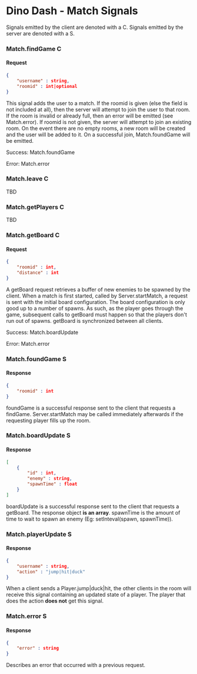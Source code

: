 # Dino Dash - Match Signals
Signals emitted by the client are denoted with a C. Signals emitted by the server are denoted with a S.
### Match.findGame C
#### Request
```json
{
	"username" : string,
	"roomid" : int|optional
}
```
This signal adds the user to a match. If the roomid is given (else the field is not included at all), then the server will attempt to join the user to that room. If the room is invalid or already full, then an error will be emitted (see Match.error). If roomid is not given, the server will attempt to join an existing room. On the event there are no empty rooms, a new room will be created and the user will be added to it. On a successful join, Match.foundGame will be emitted.

Success: Match.foundGame

Error: Match.error
### Match.leave C
TBD
### Match.getPlayers C
TBD
### Match.getBoard C
#### Request
```json
{
	"roomid" : int,
	"distance" : int
}
```
A getBoard request retrieves a buffer of new enemies to be spawned by the client. When a match is first started, called by Server.startMatch, a request is sent with the initial board configuration. The board configuration is only good up to a number of spawns. As such, as the player goes through the game, subsequent calls to getBoard must happen so that the players don't run out of spawns. getBoard is synchronized between all clients.

Success: Match.boardUpdate

Error: Match.error
### Match.foundGame S
#### Response
```json
{
	"roomid" : int
}
```

foundGame is a successful response sent to the client that requests a findGame. Server.startMatch may be called immediately afterwards if the requesting player fills up the room.
### Match.boardUpdate S
#### Response
```json
[
	{
		"id" : int,
		"enemy" : string,
		"spawnTime" : float
	}
]
```
boardUpdate is a successful response sent to the client that requests a getBoard. The response object **is an array**. spawnTime is the amount of time to wait to spawn an enemy (Eg: setInteval(spawn, spawnTime)).
### Match.playerUpdate S
#### Response
```json
{
	"username" : string,
	"action" : "jump|hit|duck"
}
```
When a client sends a Player.jump|duck|hit, the other clients in the room will receive this signal containing an updated state of a player. The player that does the action **does not** get this signal.
### Match.error S
#### Response
```json
{
	"error" : string
}
```
Describes an error that occurred with a previous request.
